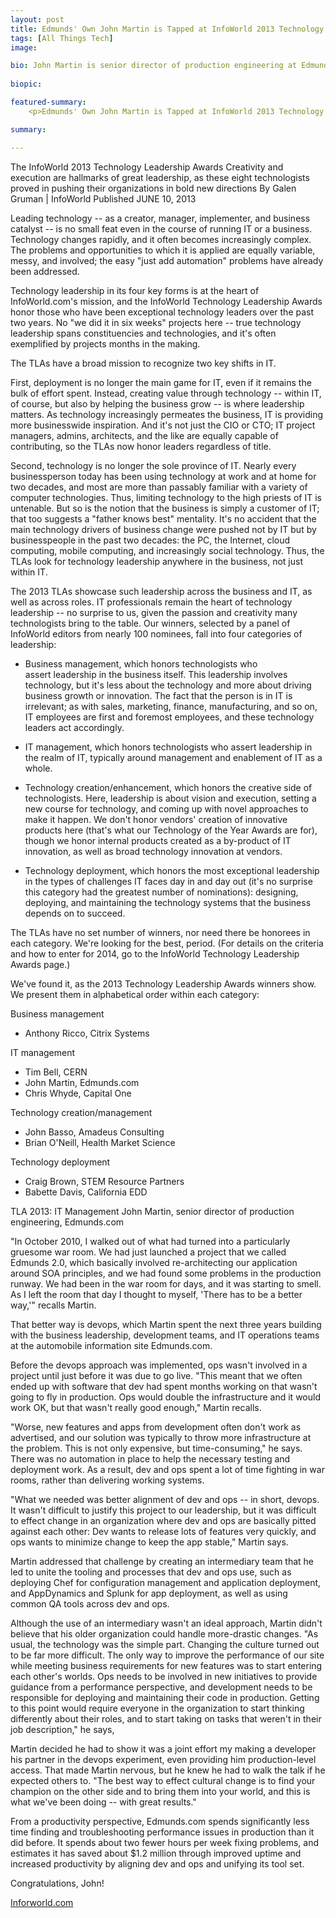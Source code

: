 ```yaml
---
layout: post
title: Edmunds' Own John Martin is Tapped at InfoWorld 2013 Technology Leadership Awards 
tags: [All Things Tech]
image: 

bio: John Martin is senior director of production engineering at Edmunds
 
biopic: 

featured-summary:
    <p>Edmunds' Own John Martin is Tapped at InfoWorld 2013 Technology Leadership Awards</p>

summary: 

---
```

The InfoWorld 2013 Technology Leadership Awards
Creativity and execution are hallmarks of great leadership, as these eight technologists proved in pushing their organizations in bold new directions
By Galen Gruman | InfoWorld
Published JUNE 10, 2013


Leading technology -- as a creator, manager, implementer, and business catalyst -- is no small feat even in the course of running IT or a business. Technology changes rapidly, and it often becomes increasingly complex. The problems and opportunities to which it is applied are equally variable, messy, and involved; the easy "just add automation" problems have already been addressed.

Technology leadership in its four key forms is at the heart of InfoWorld.com's mission, and the InfoWorld Technology Leadership Awards honor those who have been exceptional technology leaders over the past two years. No "we did it in six weeks" projects here -- true technology leadership spans constituencies and technologies, and it's often exemplified by projects months in the making.

The TLAs have a broad mission to recognize two key shifts in IT.

First, deployment is no longer the main game for IT, even if it remains the bulk of effort spent. Instead, creating value through technology -- within IT, of course, but also by helping the business grow -- is where leadership matters. As technology increasingly permeates the business, IT is providing more businesswide inspiration. And it's not just the CIO or CTO; IT project managers, admins, architects, and the like are equally capable of contributing, so the TLAs now honor leaders regardless of title.

Second, technology is no longer the sole province of IT. Nearly every businessperson today has been using technology at work and at home for two decades, and most are more than passably familiar with a variety of computer technologies. Thus, limiting technology to the high priests of IT is untenable. But so is the notion that the business is simply a customer of IT; that too suggests a "father knows best" mentality. It's no accident that the main technology drivers of business change were pushed not by IT but by businesspeople in the past two decades: the PC, the Internet, cloud computing, mobile computing, and increasingly social technology. Thus, the TLAs look for technology leadership anywhere in the business, not just within IT.

The 2013 TLAs showcase such leadership across the business and IT, as well as across roles. IT professionals remain the heart of technology leadership -- no surprise to us, given the passion and creativity many technologists bring to the table. Our winners, selected by a panel of InfoWorld editors from nearly 100 nominees, fall into four categories of leadership:

* Business management, which honors technologists who assert leadership in the business itself. This leadership involves technology, but it's less about the technology and more about driving business growth or innovation. The fact that the person is in IT is irrelevant; as with sales, marketing, finance, manufacturing, and so on, IT employees are first and foremost employees, and these technology leaders act accordingly.

* IT management, which honors technologists who assert leadership in the realm of IT, typically around management and enablement of IT as a whole.

* Technology creation/enhancement, which honors the creative side of technologists. Here, leadership is about vision and execution, setting a new course for technology, and coming up with novel approaches to make it happen. We don't honor vendors' creation of innovative products here (that's what our Technology of the Year Awards are for), though we honor internal products created as a by-product of IT innovation, as well as broad technology innovation at vendors.

* Technology deployment, which honors the most exceptional leadership in the types of challenges IT faces day in and day out (it's no surprise this category had the greatest number of nominations): designing, deploying, and maintaining the technology systems that the business depends on to succeed.

The TLAs have no set number of winners, nor need there be honorees in each category. We're looking for the best, period. (For details on the criteria and how to enter for 2014, go to the InfoWorld Technology Leadership Awards page.)

We've found it, as the 2013 Technology Leadership Awards winners show. We present them in alphabetical order within each category:

Business management
* Anthony Ricco, Citrix Systems

IT management
* Tim Bell, CERN
* John Martin, Edmunds.com
* Chris Whyde, Capital One

Technology creation/management
* John Basso, Amadeus Consulting
* Brian O'Neill, Health Market Science

Technology deployment
* Craig Brown, STEM Resource Partners
* Babette Davis, California EDD

TLA 2013: IT Management
John Martin, senior director of production engineering, Edmunds.com

"In October 2010, I walked out of what had turned into a particularly gruesome war room. We had just launched a project that we called Edmunds 2.0, which basically involved re-architecting our application around SOA principles, and we had found some problems in the production runway. We had been in the war room for days, and it was starting to smell. As I left the room that day I thought to myself, 'There has to be a better way,'" recalls Martin.

That better way is devops, which Martin spent the next three years building with the business leadership, development teams, and IT operations teams at the automobile information site Edmunds.com.

Before the devops approach was implemented, ops wasn't involved in a project until just before it was due to go live. "This meant that we often ended up with software that dev had spent months working on that wasn't going to fly in production. Ops would double the infrastructure and it would work OK, but that wasn't really good enough," Martin recalls.

"Worse, new features and apps from development often don't work as advertised, and our solution was typically to throw more infrastructure at the problem. This is not only expensive, but time-consuming," he says. There was no automation in place to help the necessary testing and deployment work. As a result, dev and ops spent a lot of time fighting in war rooms, rather than delivering working systems.

"What we needed was better alignment of dev and ops -- in short, devops. It wasn't difficult to justify this project to our leadership, but it was difficult to effect change in an organization where dev and ops are basically pitted against each other: Dev wants to release lots of features very quickly, and ops wants to minimize change to keep the app stable," Martin says.

Martin addressed that challenge by creating an intermediary team that he led to unite the tooling and processes that dev and ops use, such as deploying Chef for configuration management and application deployment, and AppDynamics and Splunk for app deployment, as well as using common QA tools across dev and ops.

Although the use of an intermediary wasn't an ideal approach, Martin didn't believe that his older organization could handle more-drastic changes. "As usual, the technology was the simple part. Changing the culture turned out to be far more difficult. The only way to improve the performance of our site while meeting business requirements for new features was to start entering each other's worlds. Ops needs to be involved in new initiatives to provide guidance from a performance perspective, and development needs to be responsible for deploying and maintaining their code in production. Getting to this point would require everyone in the organization to start thinking differently about their roles, and to start taking on tasks that weren't in their job description," he says,

Martin decided he had to show it was a joint effort my making a developer his partner in the devops experiment, even providing him production-level access. That made Martin nervous, but he knew he had to walk the talk if he expected others to. "The best way to effect cultural change is to find your champion on the other side and to bring them into your world, and this is what we've been doing -- with great results."

From a productivity perspective, Edmunds.com spends significantly less time finding and troubleshooting performance issues in production than it did before. It spends about two fewer hours per week fixing problems, and estimates it has saved about $1.2 million through improved uptime and increased productivity by aligning dev and ops and unifying its tool set.

Congratulations, John! 

[Inforworld.com](http://www.infoworld.com/t/it-management/the-infoworld-2013-technology-leadership-awards-220056)
